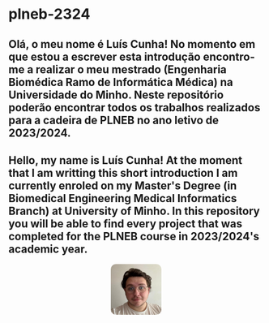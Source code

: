 # plneb-2324

Olá, o meu nome é Luís Cunha! No momento em que estou a 
escrever esta introdução encontro-me a realizar o meu 
mestrado (Engenharia Biomédica Ramo de Informática Médica) 
na Universidade do Minho.
Neste repositório poderão encontrar todos os trabalhos 
realizados para a cadeira de PLNEB no ano letivo de 
2023/2024.
---
Hello, my name is Luís Cunha! At the moment that I am 
writting this short introduction I am currently enroled
on my Master's Degree (in Biomedical Engineering Medical 
Informatics Branch) at University of Minho. In this 
repository you will be able to find every project that 
was completed for the PLNEB course in 2023/2024's 
academic year.
---
<div style="text-align:center">
    <img src="Dados/eu.png" style="width: 100px;
    height: auto; border-radius: 10%">
</div>

